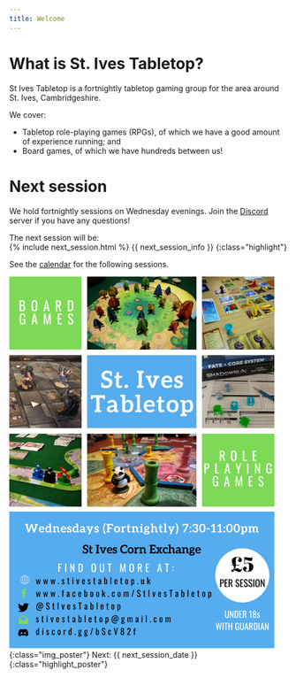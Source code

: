 ```yaml
---
title: Welcome
---
```


# What is St. Ives Tabletop?

St Ives Tabletop is a fortnightly tabletop gaming group for the area around St. Ives, Cambridgeshire.

We cover:
* Tabletop role-playing games (RPGs), of which we have a good amount of experience running; and
* Board games, of which we have hundreds between us!

# Next session

We hold fortnightly sessions on Wednesday evenings.
Join the [Discord][Discord] server if you have any questions!

The next session will be:  
{% include next_session.html %}
{{ next_session_info }}
{:class="highlight"} 

See the [calendar](/Calendar.html) for the following sessions.

![Poster](/images/Poster.png "Next Session: {{ next_session_date }}"){:class="img_poster"}
Next: {{ next_session_date }}
{:class="highlight_poster"} 

[Discord]: https://discord.gg/bScV82f

